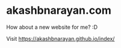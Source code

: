 # akashbnarayan.com
How about a new website for me? :D

Visit https://akashbnarayan.github.io/index/
